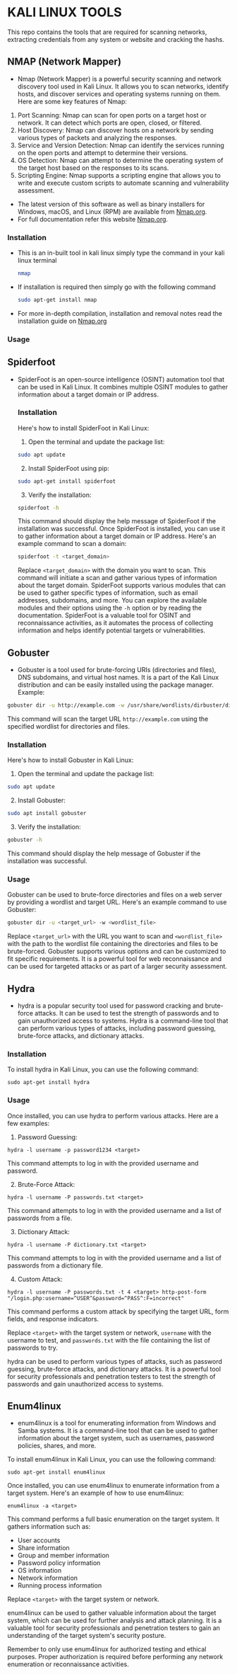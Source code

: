 # KALI LINUX TOOLS
  This repo contains the tools that are required for scanning networks, extracting credentials from any system or website and cracking the hashs.

  ## NMAP (Network Mapper)
  - Nmap (Network Mapper) is a powerful security scanning and network discovery tool used in Kali Linux. It allows you to scan networks, identify hosts, and discover services and operating systems running on them.
Here are some key features of Nmap:
1. Port Scanning: Nmap can scan for open ports on a target host or network. It can detect which ports are open, closed, or filtered.
2. Host Discovery: Nmap can discover hosts on a network by sending various types of packets and analyzing the responses.
3. Service and Version Detection: Nmap can identify the services running on the open ports and attempt to determine their versions.
4. OS Detection: Nmap can attempt to determine the operating system of the target host based on the responses to its scans.
5. Scripting Engine: Nmap supports a scripting engine that allows you to write and execute custom scripts to automate scanning and vulnerability assessment.

  - The latest version of this software as well as binary installers for Windows, macOS, and Linux (RPM) are available from [Nmap.org](https://nmap.org/download.html).
  - For full documentation refer this website [Nmap.org](https://nmap.org/docs.html).

  ### Installation
  - This is an in-built tool in kali linux simply type the command in your kali linux terminal
    ```bash
    nmap
    ```
  - If installation is required then simply go with the following command 
    ```bash
    sudo apt-get install nmap
    ```
  - For more in-depth compilation, installation and removal notes read the installation guide on [Nmap.org]( https://nmap.org/book/install.html)
  
  ### Usage
  


  ## Spiderfoot
   - SpiderFoot is an open-source intelligence (OSINT) automation tool that can be used in Kali Linux. It combines multiple OSINT modules to gather information about a target domain or IP address.

     ### Installation
        Here's how to install SpiderFoot in Kali Linux:
        
        1. Open the terminal and update the package list:
        ```bash
        sudo apt update
        ```
        2. Install SpiderFoot using pip:
        ```bash
        sudo apt-get install spiderfoot
        ```
        3. Verify the installation:
        ```bash
        spiderfoot -h
        ```
        This command should display the help message of SpiderFoot if the installation was successful.
        Once SpiderFoot is installed, you can use it to gather information about a target domain or IP address. Here's an example command to scan a domain:
        ```bash
        spiderfoot -t <target_domain>
        ```
        Replace `<target_domain>` with the domain you want to scan. This command will initiate a scan and gather various types of information about the target domain.
        SpiderFoot supports various modules that can be used to gather specific types of information, such as email addresses, subdomains, and more. You can explore the available modules and their options using the `-h` option or by reading the documentation.
        SpiderFoot is a valuable tool for OSINT and reconnaissance activities, as it automates the process of collecting information and helps identify potential targets or vulnerabilities.


  ## Gobuster
   - Gobuster is a tool used for brute-forcing URIs (directories and files), DNS subdomains, and virtual host names. It is a part of the Kali Linux distribution and can be easily installed using the package manager.
    Example:
  ```bash
  gobuster dir -u http://example.com -w /usr/share/wordlists/dirbuster/directory-list-2.3-medium.txt
  ```
  This command will scan the target URL `http://example.com` using the specified wordlist for directories and files.


  ### Installation
  Here's how to install Gobuster in Kali Linux:
  
  1. Open the terminal and update the package list:
  ```bash
  sudo apt update
  ```
  2. Install Gobuster:
  ```bash
  sudo apt install gobuster
  ```
  3. Verify the installation:
  ```bash
  gobuster -h
  ```
  This command should display the help message of Gobuster if the installation was successful.

  ### Usage
  
  Gobuster can be used to brute-force directories and files on a web server by providing a wordlist and target URL. Here's an example command to use Gobuster:
  ```bash
  gobuster dir -u <target_url> -w <wordlist_file>
  ```
  Replace `<target_url>` with the URL you want to scan and `<wordlist_file>` with the path to the wordlist file containing the directories and files to be brute-forced.
  Gobuster supports various options and can be customized to fit specific requirements. It is a powerful tool for web reconnaissance and can be used for targeted attacks or as part of a larger security assessment.


  ## Hydra
  - hydra is a popular security tool used for password cracking and brute-force attacks. It can be used to test the strength of passwords and to gain unauthorized access to systems. Hydra is a command-line tool that can perform various types of attacks, including password guessing, brute-force attacks, and dictionary attacks.

### Installation
To install hydra in Kali Linux, you can use the following command:

```
sudo apt-get install hydra
```

### Usage
Once installed, you can use hydra to perform various attacks. Here are a few examples:

1. Password Guessing:
```
hydra -l username -p password1234 <target>
```
This command attempts to log in with the provided username and password.

2. Brute-Force Attack:
```
hydra -l username -P passwords.txt <target>
```
This command attempts to log in with the provided username and a list of passwords from a file.

3. Dictionary Attack:
```
hydra -l username -P dictionary.txt <target>
```
This command attempts to log in with the provided username and a list of passwords from a dictionary file.

4. Custom Attack:
```
hydra -l username -P passwords.txt -t 4 <target> http-post-form "/login.php:username=^USER^&password=^PASS^:F=incorrect"
```
This command performs a custom attack by specifying the target URL, form fields, and response indicators.

Replace `<target>` with the target system or network, `username` with the username to test, and `passwords.txt` with the file containing the list of passwords to try.

hydra can be used to perform various types of attacks, such as password guessing, brute-force attacks, and dictionary attacks. It is a powerful tool for security professionals and penetration testers to test the strength of passwords and gain unauthorized access to systems.
 

## Enum4linux
- enum4linux is a tool for enumerating information from Windows and Samba systems. It is a command-line tool that can be used to gather information about the target system, such as usernames, password policies, shares, and more.

To install enum4linux in Kali Linux, you can use the following command:

```
sudo apt-get install enum4linux
```

Once installed, you can use enum4linux to enumerate information from a target system. Here's an example of how to use enum4linux:

```
enum4linux -a <target>
```

This command performs a full basic enumeration on the target system. It gathers information such as:
- User accounts
- Share information
- Group and member information
- Password policy information
- OS information
- Network information
- Running process information

Replace `<target>` with the target system or network.

enum4linux can be used to gather valuable information about the target system, which can be used for further analysis and attack planning. It is a valuable tool for security professionals and penetration testers to gain an understanding of the target system's security posture.

Remember to only use enum4linux for authorized testing and ethical purposes. Proper authorization is required before performing any network enumeration or reconnaissance activities.


